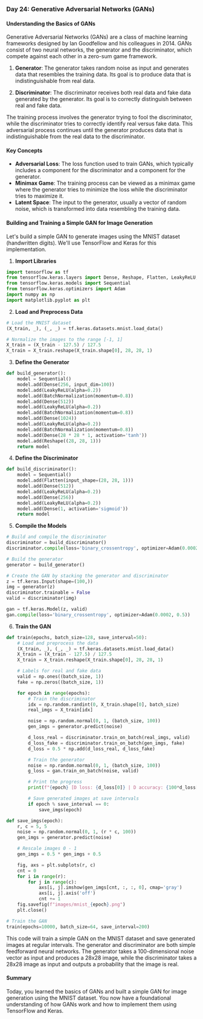 ### Day 24: Generative Adversarial Networks (GANs)

#### Understanding the Basics of GANs

Generative Adversarial Networks (GANs) are a class of machine learning frameworks designed by Ian Goodfellow and his colleagues in 2014. GANs consist of two neural networks, the generator and the discriminator, which compete against each other in a zero-sum game framework.

1. **Generator**: The generator takes random noise as input and generates data that resembles the training data. Its goal is to produce data that is indistinguishable from real data.

2. **Discriminator**: The discriminator receives both real data and fake data generated by the generator. Its goal is to correctly distinguish between real and fake data.

The training process involves the generator trying to fool the discriminator, while the discriminator tries to correctly identify real versus fake data. This adversarial process continues until the generator produces data that is indistinguishable from the real data to the discriminator.

#### Key Concepts

- **Adversarial Loss**: The loss function used to train GANs, which typically includes a component for the discriminator and a component for the generator.
- **Minimax Game**: The training process can be viewed as a minimax game where the generator tries to minimize the loss while the discriminator tries to maximize it.
- **Latent Space**: The input to the generator, usually a vector of random noise, which is transformed into data resembling the training data.

#### Building and Training a Simple GAN for Image Generation

Let's build a simple GAN to generate images using the MNIST dataset (handwritten digits). We'll use TensorFlow and Keras for this implementation.

1. **Import Libraries**

```python
import tensorflow as tf
from tensorflow.keras.layers import Dense, Reshape, Flatten, LeakyReLU, BatchNormalization
from tensorflow.keras.models import Sequential
from tensorflow.keras.optimizers import Adam
import numpy as np
import matplotlib.pyplot as plt
```

2. **Load and Preprocess Data**

```python
# Load the MNIST dataset
(X_train, _), (_, _) = tf.keras.datasets.mnist.load_data()

# Normalize the images to the range [-1, 1]
X_train = (X_train - 127.5) / 127.5
X_train = X_train.reshape(X_train.shape[0], 28, 28, 1)
```

3. **Define the Generator**

```python
def build_generator():
    model = Sequential()
    model.add(Dense(256, input_dim=100))
    model.add(LeakyReLU(alpha=0.2))
    model.add(BatchNormalization(momentum=0.8))
    model.add(Dense(512))
    model.add(LeakyReLU(alpha=0.2))
    model.add(BatchNormalization(momentum=0.8))
    model.add(Dense(1024))
    model.add(LeakyReLU(alpha=0.2))
    model.add(BatchNormalization(momentum=0.8))
    model.add(Dense(28 * 28 * 1, activation='tanh'))
    model.add(Reshape((28, 28, 1)))
    return model
```

4. **Define the Discriminator**

```python
def build_discriminator():
    model = Sequential()
    model.add(Flatten(input_shape=(28, 28, 1)))
    model.add(Dense(512))
    model.add(LeakyReLU(alpha=0.2))
    model.add(Dense(256))
    model.add(LeakyReLU(alpha=0.2))
    model.add(Dense(1, activation='sigmoid'))
    return model
```

5. **Compile the Models**

```python
# Build and compile the discriminator
discriminator = build_discriminator()
discriminator.compile(loss='binary_crossentropy', optimizer=Adam(0.0002, 0.5), metrics=['accuracy'])

# Build the generator
generator = build_generator()

# Create the GAN by stacking the generator and discriminator
z = tf.keras.Input(shape=(100,))
img = generator(z)
discriminator.trainable = False
valid = discriminator(img)

gan = tf.keras.Model(z, valid)
gan.compile(loss='binary_crossentropy', optimizer=Adam(0.0002, 0.5))
```

6. **Train the GAN**

```python
def train(epochs, batch_size=128, save_interval=50):
    # Load and preprocess the data
    (X_train, _), (_, _) = tf.keras.datasets.mnist.load_data()
    X_train = (X_train - 127.5) / 127.5
    X_train = X_train.reshape(X_train.shape[0], 28, 28, 1)

    # Labels for real and fake data
    valid = np.ones((batch_size, 1))
    fake = np.zeros((batch_size, 1))

    for epoch in range(epochs):
        # Train the discriminator
        idx = np.random.randint(0, X_train.shape[0], batch_size)
        real_imgs = X_train[idx]

        noise = np.random.normal(0, 1, (batch_size, 100))
        gen_imgs = generator.predict(noise)

        d_loss_real = discriminator.train_on_batch(real_imgs, valid)
        d_loss_fake = discriminator.train_on_batch(gen_imgs, fake)
        d_loss = 0.5 * np.add(d_loss_real, d_loss_fake)

        # Train the generator
        noise = np.random.normal(0, 1, (batch_size, 100))
        g_loss = gan.train_on_batch(noise, valid)

        # Print the progress
        print(f"{epoch} [D loss: {d_loss[0]} | D accuracy: {100*d_loss[1]}] [G loss: {g_loss}]")

        # Save generated images at save intervals
        if epoch % save_interval == 0:
            save_imgs(epoch)

def save_imgs(epoch):
    r, c = 5, 5
    noise = np.random.normal(0, 1, (r * c, 100))
    gen_imgs = generator.predict(noise)

    # Rescale images 0 - 1
    gen_imgs = 0.5 * gen_imgs + 0.5

    fig, axs = plt.subplots(r, c)
    cnt = 0
    for i in range(r):
        for j in range(c):
            axs[i, j].imshow(gen_imgs[cnt, :, :, 0], cmap='gray')
            axs[i, j].axis('off')
            cnt += 1
    fig.savefig(f"images/mnist_{epoch}.png")
    plt.close()

# Train the GAN
train(epochs=10000, batch_size=64, save_interval=200)
```

This code will train a simple GAN on the MNIST dataset and save generated images at regular intervals. The generator and discriminator are both simple feedforward neural networks. The generator takes a 100-dimensional noise vector as input and produces a 28x28 image, while the discriminator takes a 28x28 image as input and outputs a probability that the image is real.

#### Summary

Today, you learned the basics of GANs and built a simple GAN for image generation using the MNIST dataset. You now have a foundational understanding of how GANs work and how to implement them using TensorFlow and Keras.

